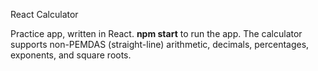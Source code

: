 React Calculator

Practice app, written in React. <strong>npm start</strong> to run the app. The calculator supports non-PEMDAS (straight-line) arithmetic, decimals, percentages, exponents, and square roots.
